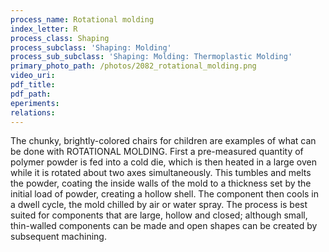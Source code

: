 ```yaml
---
process_name: Rotational molding
index_letter: R
process_class: Shaping
process_subclass: 'Shaping: Molding'
process_sub_subclass: 'Shaping: Molding: Thermoplastic Molding'
primary_photo_path: /photos/2082_rotational_molding.png
video_uri:
pdf_title:
pdf_path:
eperiments:
relations:
---
```


The chunky, brightly-colored chairs for children are examples of what can be done with ROTATIONAL MOLDING. First a pre-measured quantity of polymer powder is fed into a cold die, which is then heated in a large oven while it is rotated about two axes simultaneously. This tumbles and melts the powder, coating the inside walls of the mold to a thickness set by the initial load of powder, creating a hollow shell. The component then cools in a dwell cycle, the mold chilled by air or water spray. The process is best suited for components that are large, hollow and closed; although small, thin-walled components can be made and open shapes can be created by subsequent machining.